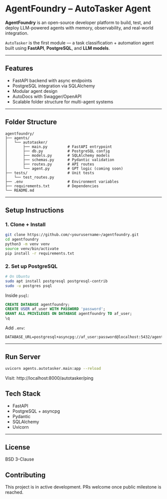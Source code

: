 # AgentFoundry – AutoTasker Agent

**AgentFoundry** is an open-source developer platform to build, test, and deploy LLM-powered agents with memory, observability, and real-world integration.

`AutoTasker` is the first module — a task classification + automation agent built using **FastAPI**, **PostgreSQL**, and **LLM models**.

---

## Features

- FastAPI backend with async endpoints
- PostgreSQL integration via SQLAlchemy
- Modular agent design
- AutoDocs with Swagger/OpenAPI
- Scalable folder structure for multi-agent systems

---

## Folder Structure

```
agentfoundry/
├── agents/
│   └── autotasker/
│       ├── main.py         # FastAPI entrypoint
│       ├── db.py           # PostgreSQL config
│       ├── models.py       # SQLAlchemy models
│       ├── schemas.py      # Pydantic validation
│       ├── routes.py       # API routes
│       └── agent.py        # GPT logic (coming soon)
├── tests/                  # Unit tests
│   └── test_routes.py
├── .env                    # Environment variables
├── requirements.txt        # Dependencies
└── README.md
```

---

## Setup Instructions

### 1. Clone + Install
```bash
git clone https://github.com/<yourusername>/agentfoundry.git
cd agentfoundry
python3 -m venv venv
source venv/bin/activate
pip install -r requirements.txt
```

### 2. Set up PostgreSQL

```bash
# On Ubuntu
sudo apt install postgresql postgresql-contrib
sudo -u postgres psql
```

Inside `psql`:
```sql
CREATE DATABASE agentfoundry;
CREATE USER af_user WITH PASSWORD 'password';
GRANT ALL PRIVILEGES ON DATABASE agentfoundry TO af_user;
\q
```

Add `.env`:
```
DATABASE_URL=postgresql+asyncpg://af_user:password@localhost:5432/agentfoundry
```

---

## Run Server

```bash
uvicorn agents.autotasker.main:app --reload
```

Visit: http://localhost:8000/autotasker/ping


## Tech Stack

- FastAPI
- PostgreSQL + asyncpg
- Pydantic
- SQLAlchemy
- Uvicorn

---

## License

BSD 3-Clause


## Contributing

This project is in active development. PRs welcome once public milestone is reached.
